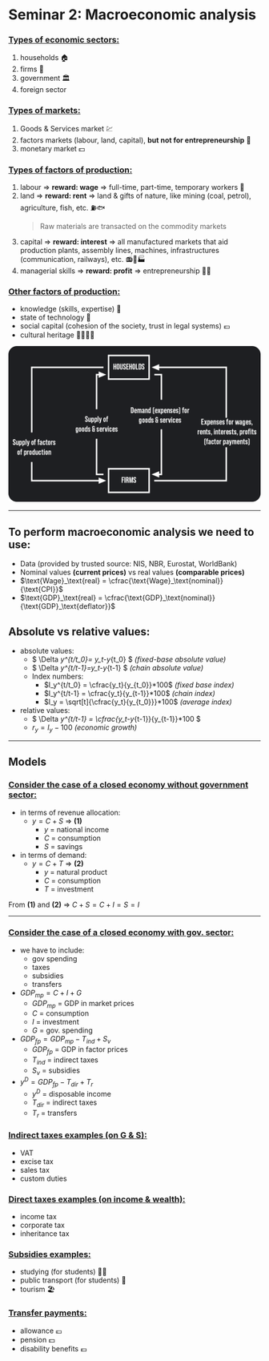 # Seminar 2: Macroeconomic analysis

### <ins>Types of economic sectors:
1. households 🏠
2. firms 🏢
3. government 🏛️
4. foreign sector

### <ins>Types of markets:
1. Goods & Services market 💹
2. factors markets (labour, land, capital), **but not for entrepreneurship** 💸
3. monetary market 💵

### <ins>Types of factors of production:
1. labour $\Rightarrow$ **reward: wage** $\Rightarrow$ full-time, part-time, temporary workers 👷
2. land $\Rightarrow$ **reward: rent** $\Rightarrow$ land & gifts of nature, like mining (coal, petrol), agriculture, fish, etc. ⛽🐟
    > Raw materials are transacted on the commodity markets
3. capital $\Rightarrow$ **reward: interest** $\Rightarrow$ all manufactured markets that aid production plants, assembly lines, machines, infrastructures (communication, railways), etc. 📻🚂🏭
4. managerial skills $\Rightarrow$ **reward: profit** $\Rightarrow$ entrepreneurship 🧑‍💼

### <ins>Other factors of production:
- knowledge (skills, expertise) 📕
- state of technology 🧪
- social capital (cohesion of the society, trust in legal systems) 💶
- cultural heritage 👨‍👩‍👧‍👦

![](images/firms&households.png)

---

## To perform macroeconomic analysis we need to use:
- Data (provided by trusted source: NIS, NBR, Eurostat, WorldBank) 
- Nominal values **(current prices)** vs real values **(comparable prices)**
- $\text{Wage}_\text{real} = \cfrac{\text{Wage}_\text{nominal}}{\text{CPI}}$
- $\text{GDP}_\text{real} = \cfrac{\text{GDP}_\text{nominal}}{\text{GDP}_\text{deflator}}$

## Absolute vs relative values:
- absolute values:
  - $ \Delta _y^{t/t_0}= y_t-y_{t_0} $ *(fixed-base absolute value)*
  - $ \Delta _y^{t/t-1}=y_t-y_{t-1} $ *(chain absolute value)*
  - Index numbers:
    - $I_y^{t/t_0} = \cfrac{y_t}{y_{t_0}}*100$ *(fixed base index)*
    - $I_y^{t/t-1} = \cfrac{y_t}{y_{t-1}}*100$ *(chain index)*
    - $I_y = \sqrt[t]{\cfrac{y_t}{y_{t_0}}}*100$ *(average index)*
- relative values:
  - $ \Delta _y^{t/t-1} = \cfrac{y_t-y_{t-1}}{y_{t-1}}*100 $
  - $r_y = I_y - 100$ *(economic growth)*

---

## Models
### <ins>Consider the case of a closed economy without government sector:
- in terms of revenue allocation:
  - $y = C + S$ $\Rightarrow$ **(1)**
    - $y$ = national income
    - $C$ = consumption
    - $S$ = savings
- in terms of demand:
  - $y = C + T$ $\Rightarrow$ **(2)**
    - $y$ = natural product
    - $C$ = consumption
    - $T$ = investment

From **(1)** and **(2)** $\Rightarrow$ $C + S = C + I =S = I$

---

### <ins>Consider the case of a closed economy with gov. sector:
- we have to include:
  - gov spending
  - taxes
  - subsidies
  - transfers
- $GDP_{mp} = C + I + G$
  - $GDP_{mp}$ = GDP in market prices
  - $C$ = consumption
  - $I$ = investment
  - $G$ = gov. spending
- $GDP_{fp} = GDP_{mp} - T_{ind} + S_v$
  - $GDP_{fp}$ = GDP in factor prices
  - $T_{ind}$ = indirect taxes
  - $S_v$ = subsidies
- $y^D = GDP_{fp} - T_{dir} + T_r$
  - $y^D$ = disposable income
  - $T_{dir}$ = indirect taxes
  - $T_r$ = transfers

### <ins>Indirect taxes examples (on G & S):
- VAT
- excise tax
- sales tax
- custom duties

### <ins>Direct taxes examples (on income & wealth):
  - income tax
  - corporate tax
  - inheritance tax

### <ins>Subsidies examples:
- studying (for students) 🧑‍🎓
- public transport (for students) 🚌
- tourism 🏖️

### <ins> Transfer payments:
- allowance 💷
- pension 💵
- disability benefits 💶
